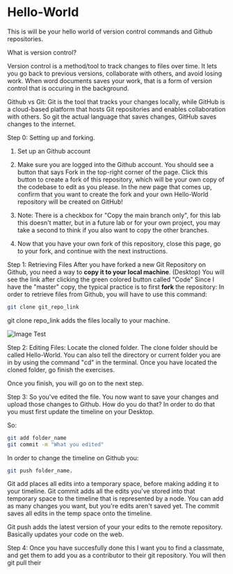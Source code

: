 # Hello-World
This is will be your hello world of version control commands and Github repositories. 

What is version control?

Version control is a method/tool to track changes to files over time. It lets you go back to previous versions, collaborate with others, and avoid losing work. When word documents saves your work, that is a form of version control that is occuring in the background. 

Github vs Git:
Git is the tool that tracks your changes locally, while GitHub is a cloud-based platform that hosts Git repositories and enables collaboration with others. So git the actual language that saves changes, GitHub saves changes to the internet. 

Step 0: Setting up and forking. 
1. Set up an Github account
2. Make sure you are logged into the Github account. You should see a button that says Fork in the top-right corner of the page. Click this button to create a fork of this repository, which will be your own copy of the codebase to edit as you please. In the new page that comes up, confirm that you want to create the fork and your own Hello-World repository will be created on GitHub!
3. Note: There is a checkbox for "Copy the main branch only", for this lab this doesn't matter, but in a future lab or for your own project, you may take a second to think if you also want to copy the other branches.

4. Now that you have your own fork of this repository, close this page, go to your fork, and continue with the next instructions.

Step 1: Retrieving Files
After you have forked a new Git Repository on Github, you need a way to **copy it to your local machine**. (Desktop)
You will see the link after clicking the green colored button called "Code"
Since I have the "master" copy, the typical practice is to first **fork** the repository:
In order to retrieve files from Github, you will have to use this command:

```bash
git clone git_repo_link
```

git clone repo_link adds the files locally to your machine.

![Image Test](Hello-World/Images/gitadd.png)

Step 2: Editing Files:
Locate the cloned folder. The clone folder should be called Hello-World. You can also tell the directory or current folder you are in by using the command "cd" in the terminal. 
Once you have located the cloned folder, go finish the exercises. 

Once you finish, you will go on to the next step. 

Step 3:
So you've edited the file. You now want to save your changes and upload those changes to Github. 
How do you do that?
In order to do that you must first update the timeline on your Desktop. 

So:
```bash
git add folder_name 
git commit -m "What you edited"
```

In order to change the timeline on Github you:
```bash
git push folder_name. 
```

Git add places all edits into a temporary space, before making adding it to your timeline. 
Git commit adds all the edits you've stored into that temporary space to the timeline that is represented by a node. 
You can add as many changes you want, but you're edits aren't saved yet. The commit saves all edits in the temp space onto the timeline. 

Git push adds the latest version of your your edits to the remote repository. Basically updates your code on the web. 








Step 4:
Once you have succesfully done this I want you to find a classmate, and get them to add you as a contributor to their git repository. 
You will then git pull their 

